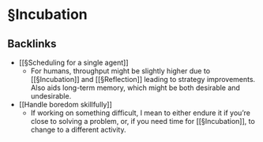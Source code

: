 # §Incubation

## Backlinks
* [[§Scheduling for a single agent]]
	* For humans, throughput might be slightly higher due to [[§Incubation]] and [[§Reflection]] leading to strategy improvements. Also aids long-term memory, which might be both desirable and undesirable.
* [[Handle boredom skillfully]]
	* If working on something difficult, I mean to either endure it if you’re close to solving a problem, or, if you need time for [[§Incubation]], to change to a different activity.

<!-- {BearID:F22B56B7-0072-4FB3-825A-238CE17543ED-4122-000005FEAD469D23} -->
